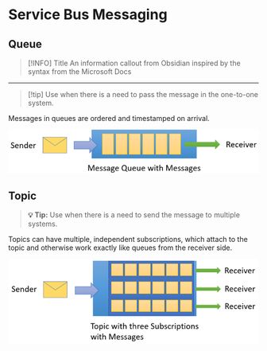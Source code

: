 # Service Bus Messaging 

## Queue


> [!INFO] Title
> An information callout from Obsidian
> inspired by the syntax from the Microsoft Docs

---

>[!tip] Use when there is a need to pass the message in the one-to-one system. 

Messages in queues are ordered and timestamped on arrival.


![service-bus-queue](../assets/about-service-bus-queue.png "service-bus-queue")
 
## Topic
 > **💡 Tip:** Use when there is a need to send the message to multiple systems.

Topics can have multiple, independent subscriptions, which attach to the topic and otherwise work exactly like queues from the receiver side.

![service-bus-queeu](../assets/about-service-bus-topic.png "service-bus-queue")